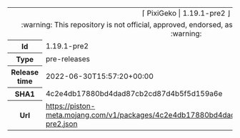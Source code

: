 <html><table>
<tr><td colspan="2" align="center"><img width="0" height="0"><br/>⌈ PixiGeko | 1.19.1-pre2 ⌋<br/><img width="0" height="0"></td></tr>
<tr><td colspan="2" align="center"><img width="0" height="0"><br/>
:warning: This repository is not official, approved, endorsed, associated or connected with Mojang :warning:
<br/><img width="0" height="0"></td></tr>
<tr><th>Id</th><td>1.19.1-pre2</td></tr>
<tr><th>Type</th><td>pre-releases</td></tr>
<tr><th>Release time</th><td>2022-06-30T15:57:20+00:00</td></tr>
<tr><th>SHA1</th><td>4c2e4db17880bd4dad87cb2cd87d4b5f5d159a6e</td></tr>
<tr><th>Url</th><td><a href="https://piston-meta.mojang.com/v1/packages/4c2e4db17880bd4dad87cb2cd87d4b5f5d159a6e/1.19.1-pre2.json">https://piston-meta.mojang.com/v1/packages/4c2e4db17880bd4dad87cb2cd87d4b5f5d159a6e/1.19.1-pre2.json</a></td></tr>